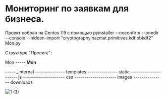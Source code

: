# Мониторинг по заявкам для бизнеса.
Проект собран на Centos 7.9 с помощью pyinstaller --noconfirm --onedir --console --hidden-import "cryptography.hazmat.primitives.kdf.pbkdf2" Mon.py

Структура "Проекта": 

Mon 
<b>----- Mon</b>
<tr>----- _internal</tr>
--------------- templates
--------------- static
--------------------- js
--------------------- css
--------------------- images
--------------- downloads

![1 (3)](https://github.com/ismetskoy/Mon/assets/18416594/491db325-b2ee-4eb1-bbae-81de99e2dab6)
